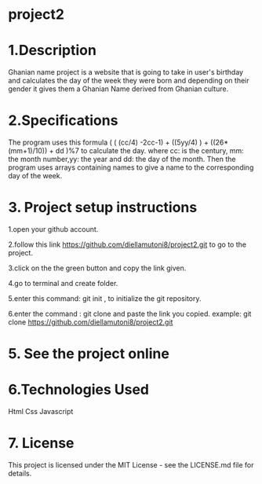 # project2

# 1.Description

Ghanian name project is a website that is going to take in user's birthday and calculates 
the day of the week they were born and depending on their gender it gives them a Ghanian Name derived from Ghanian culture.


# 2.Specifications
The program uses this formula ( ( (cc/4) -2cc-1) + ((5yy/4) ) + ((26*(mm+1)/10)) + dd )%7 to calculate the day. where cc: is the century,
mm: the month number,yy: the year and dd: the day of the month.
Then the program uses arrays containing names to give a name to the corresponding day of the week.

# 3. Project setup instructions

   1.open your github account. 
   
   2.follow this link https://github.com/diellamutoni8/project2.git to go to the project.
   
   3.click on the the green button and copy the link given.
   
   4.go to terminal and create folder.
   
   5.enter this command: git init , to initialize the git repository. 
   
   6.enter the command : git clone and paste the link you copied. example: git clone https://github.com/diellamutoni8/project2.git
   
# 5. See the project online


# 6.Technologies Used

Html
Css
Javascript

# 7. License

   This project is licensed under the MIT License - see the LICENSE.md file for details.



